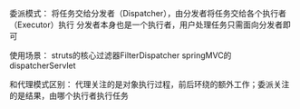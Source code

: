 委派模式：
将任务交给分发者（Dispatcher），由分发者将任务交给各个执行者（Executor）执行
分发者本身也是一个执行者，用户处理任务只需面向分发者即可

使用场景：
struts的核心过滤器FilterDispatcher
springMVC的dispatcherServlet

和代理模式区别：
代理关注的是对象执行过程，前后环绕的额外工作；委派关注的是结果，由哪个执行者执行任务